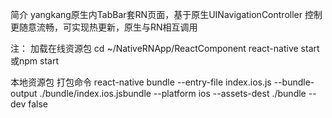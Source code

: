 简介
yangkang原生内TabBar套RN页面，基于原生UINavigationController 控制更随意流畅，可实现热更新，原生与RN相互调用

注：
加载在线资源包
cd ~/NativeRNApp/ReactComponent 
react-native start
或npm start

本地资源包
打包命令
react-native bundle --entry-file index.ios.js --bundle-output ./bundle/index.ios.jsbundle --platform ios --assets-dest ./bundle --dev false


